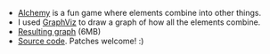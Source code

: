 * [Alchemy](http://zed.0xff.me/alchemy) is a fun game where elements combine into other things.
* I used [GraphViz](http://www.graphviz.org/) to draw a graph of how all the elements combine.
* [Resulting graph](/downloads/jhannah/sandbox/alchemy.png) (6MB)
* [Source code](https://github.com/jhannah/sandbox/tree/master/alchemy). Patches welcome!  :)

